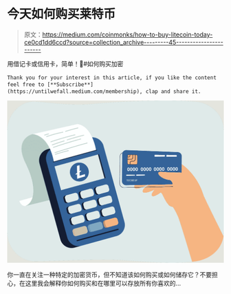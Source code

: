 # 今天如何购买莱特币

> 原文：<https://medium.com/coinmonks/how-to-buy-litecoin-today-ce0cd1dd6ccd?source=collection_archive---------45----------------------->

用借记卡或信用卡，简单！🤯#如何购买加密

```
Thank you for your interest in this article, if you like the content feel free to [**Subscribe**](https://untilwefall.medium.com/membership), clap and share it.
```

![](img/f79f1f1a389ea983195f0e60c03d9246.png)

你一直在关注一种特定的加密货币，但不知道该如何购买或如何储存它？不要担心，在这里我会解释你如何购买和在哪里可以存放所有你喜欢的…